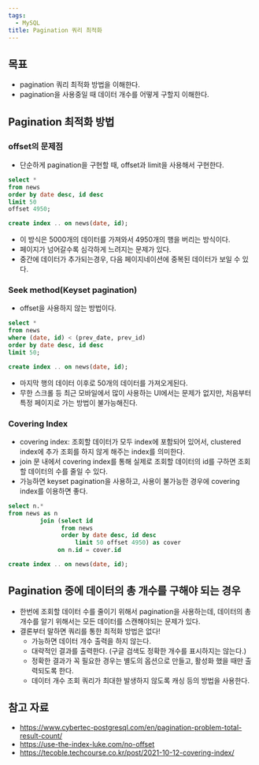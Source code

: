 ```yaml
---
tags:
  - MySQL
title: Pagination 쿼리 최적화
---
```



## 목표

- pagination 쿼리 최적화 방법을 이해한다.
- pagination을 사용중일 때 데이터 개수를 어떻게 구할지 이해한다.

## Pagination 최적화 방법

### offset의 문제점

- 단순하게 pagination을 구현할 때, offset과 limit을 사용해서 구현한다.

```sql
select *
from news
order by date desc, id desc
limit 50
offset 4950;

create index .. on news(date, id);
```

- 이 방식은 5000개의 데이터를 가져와서 4950개의 행을 버리는 방식이다.
- 페이지가 넘어갈수록 심각하게 느려지는 문제가 있다.
- 중간에 데이터가 추가되는경우, 다음 페이지네이션에 중복된 데이터가 보일 수 있다.

### Seek method(Keyset pagination)

- offset을 사용하지 않는 방법이다.

```sql
select *
from news
where (date, id) < (prev_date, prev_id)
order by date desc, id desc
limit 50;

create index .. on news(date, id);
```

- 마지막 행의 데이터 이후로 50개의 데이터를 가져오게된다.
- 무한 스크롤 등 최근 모바일에서 많이 사용하는 UI에서는 문제가 없지만, 처음부터 특정 페이지로 가는 방법이 불가능해진다.

### Covering Index

- covering index: 조회할 데이터가 모두 index에 포함되어 있어서, clustered index에 추가 조회를 하지 않게 해주는 index를 의미한다.
- join 문 내에서 covering index를 통해 실제로 조회할 데이터의 id를 구하면 조회할 데이터의 수를 줄일 수 있다.
- 가능하면 keyset pagination을 사용하고, 사용이 불가능한 경우에 covering index를 이용하면 좋다.

```sql
select n.*  
from news as n  
         join (select id  
               from news  
               order by date desc, id desc  
                   limit 50 offset 4950) as cover  
              on n.id = cover.id

create index .. on news(date, id);
```

## Pagination 중에 데이터의 총 개수를 구해야 되는 경우

- 한번에 조회할 데이터 수를 줄이기 위해서 pagination을 사용하는데, 데이터의 총 개수를 알기 위해서는 모든 데이터를 스캔해야되는 문제가 있다.
- 결론부터 말하면 쿼리를 통한 최적화 방법은 없다!
	- 가능하면 데이터 개수 출력을 하지 않는다.
	- 대략적인 결과를 출력한다. (구글 검색도 정확한 개수를 표시하지는 않는다.)
	- 정확한 결과가 꼭 필요한 경우는 별도의 옵션으로 만들고, 활성화 했을 때만 출력되도록 한다.
	- 데이터 개수 조회 쿼리가 최대한 발생하지 않도록 캐싱 등의 방법을 사용한다.

## 참고 자료

- https://www.cybertec-postgresql.com/en/pagination-problem-total-result-count/
- https://use-the-index-luke.com/no-offset
- https://tecoble.techcourse.co.kr/post/2021-10-12-covering-index/
